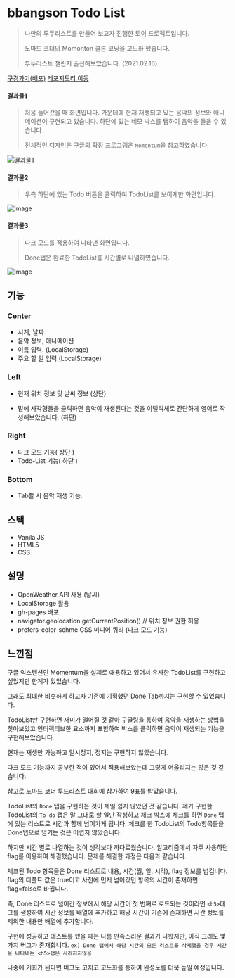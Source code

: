 # bbangson Todo List

> 나만의 투두리스트를 만들어 보고자 진행한 토이 프로젝트입니다. 
>
> 노마드 코더의 Momonton 클론 코딩을 고도화 했습니다.
>
> 투두리스트 챌린지 출전해보았습니다. (2021.02.16)

[구경가기(배포)](https://kwak-bs.github.io/TodoList/)
[레포지토리 이동](https://github.com/kwak-bs/momentum)

#### 결과물1

> 처음 들어갔을 때 화면입니다. 가운데에 현재 재생되고 있는 음악의 정보와 애니메이션이 구현되고 있습니다.  하단에 있는 네모 박스를 탭하여 음악을 들을 수 있습니다. 
>
> 전체적인 디자인은 구글의 확장 프로그램은 `Momentum`을 참고하였습니다.

![결과물1](https://user-images.githubusercontent.com/51367622/107965857-63ab4380-6fee-11eb-9d34-2f266a42b56a.PNG)

#### 결과물2

>우측 하단에 있는 Todo 버튼을 클릭하여 TodoList를 보이게한 화면입니다.

![image](https://user-images.githubusercontent.com/51367622/113708284-ff6a4d80-971b-11eb-8403-09eaabdfe4dc.png)

#### 결과물3

> 다크 모드를 적용하여 나타낸 화면입니다. 
>
> Done탭은 완료한 TodoList를 시간별로 나열하였습니다. 

![image](https://user-images.githubusercontent.com/51367622/113708665-7b649580-971c-11eb-94da-423436956ce3.png)



 ## 기능

### Center

- 시계, 날짜
- 음악 정보, 애니메이션
- 이름 입력. (LocalStorage)
- 주요 할 일 입력.(LocalStorage)

### Left

- 현재 위치 정보 및 날씨 정보 (상단)

- 밑에 사각형들을 클릭하면 음악이 재생된다는 것을 이탤릭체로 간단하게 영어로 작성해보았습니다. (하단)

### Right

- 다크 모드 기능( 상단 )
- Todo-List 기능( 하단 )

### Bottom

- Tab할 시 음악 재생 기능.



## 스택

- Vanila JS
- HTML5
- CSS



## 설명

- OpenWeather API 사용 (날씨)
- LocalStorage 활용
- gh-pages 배포
- navigator.geolocation.getCurrentPosition()  // 위치 정보 권한 허용
- prefers-color-schme CSS 미디어 쿼리 (다크 모드 기능)



## 느낀점

구글 익스텐션인 Momentum을 실제로 애용하고 있어서 유사한 TodoList를 구현하고 싶었지만 한계가 있었습니다. 

그래도 최대한 비슷하게 하고자 기존에 기획했던 Done Tab까지는 구현할 수 있었습니다. 

TodoList만 구현하면 재미가 떨어질 것 같아 구글링을 통하여 음악을 재생하는 방법을 찾아보았고 인터랙티브한 요소까지 포함하여 박스를 클릭하면 음악이 재생되는 기능을 구현해보았습니다. 

현재는 재생만 가능하고 일시정지, 정지는 구현하지 않았습니다. 

다크 모드 기능까지 공부한 적이 있어서 적용해보았는데 그렇게 어울리지는 않은 것 같습니다. 

참고로 노마드 코더 투드리스트 대회에 참가하여 9표를 받았습니다.

TodoList의 `Done` 탭을 구현하는 것이 제일 쉽지 않았던 것 같습니다. 제가 구현한 TodoList의 `To do` 탭은  말 그대로 할 일만 작성하고 체크 박스에 체크를 하면 `Done` 탭에 있는 리스트로 시간과 함께 넘어가게 됩니다. 체크를 한 TodoList의 Todo항목들을 Done탭으로 넘기는 것은 어렵지 않았습니다. 

하지만 시간 별로 나열하는 것이 생각보다 까다로웠습니다. 알고리즘에서 자주 사용하던 flag를 이용하여 해결했습니다. 문제를 해결한 과정은 다음과 같습니다. 

체크된 Todo 항목들은 Done 리스트로 내용, 시간(월, 일, 시각), flag 정보를 넘깁니다. flag의 디폴트 값은 true이고 사전에 먼저 넘어갔던 항목의 시간이 존재하면 flag=false로 바뀝니다. 

즉, Done 리스트로 넘어간 정보에서 해당 시간이 첫 번째로 로드되는 것이라면 `<h5>`태그를 생성하여 시간 정보를 배열에 추가하고 해당 시간이 기존에 존재하면 시간 정보를 제외한 내용만 배열에 추가합니다. 

구현에 성공하고 테스트를 했을 때는 나름 만족스러운 결과가 나왔지만, 아직 그래도 몇 가지 버그가 존재합니다. `ex) Done 탭에서 해당 시간의 모든 리스트를 삭제했을 경우 시간을 나타내는 <h5>탭은 사라지지않음` 

나중에 기회가 된다면 버그도 고치고 고도화를 통하여 완성도를 더욱 높일 예정입니다. 